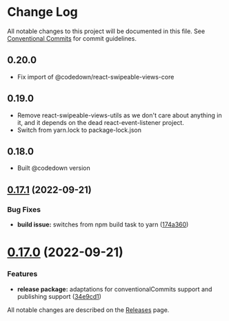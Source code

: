 # Change Log

All notable changes to this project will be documented in this file.
See [Conventional Commits](https://conventionalcommits.org) for commit guidelines.

## 0.20.0
* Fix import of @codedown/react-swipeable-views-core

## 0.19.0
* Remove react-swipeable-views-utils as we don't care about anything in it, and it depends on the dead react-event-listener project.
* Switch from yarn.lock to package-lock.json

## 0.18.0
* Built @codedown version

## [0.17.1](https://github.com/redrubyx/react-swipeable-views/compare/v0.17.0...v0.17.1) (2022-09-21)


### Bug Fixes

* **build issue:** switches from npm build task to yarn ([174a360](https://github.com/redrubyx/react-swipeable-views/commit/174a36034d5d33f8c5281720e3f650efe4bd842a))





# [0.17.0](https://github.com/redrubyx/react-swipeable-views/compare/v0.16.1...v0.17.0) (2022-09-21)


### Features

* **release package:** adaptations for conventionalCommits support and publishing support ([34e9cd1](https://github.com/redrubyx/react-swipeable-views/commit/34e9cd1d6f7e9f575578fbb8942f8579f9a7af49))





All notable changes are described on the [Releases](https://github.com/oliviertassinari/react-swipeable-views/releases) page.
